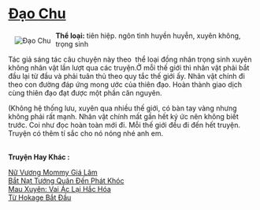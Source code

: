 <a href="https://utruyen.com/truyen/dao-chu/19216/" title="Đạo Chu"><h1>Đạo Chu</h1></a><div style="display:table"><img align="right" style="float: left; padding: 10px;" src="https://utruyen.com/images/story/200x260/dao-chu.jpg" alt="Đạo Chu"><b>Thể loại:</b> tiên hiệp. ngôn tình huyền huyễn, xuyên không, trọng sinh<p></p>Tác giả sáng tác câu chuyện này theo  thể loại đồng nhân trọng sinh xuyên không nhân vật lần lượt qua các truyện.Ở mỗi thế giới thì nhân vật phải bắt đầu lại từ đầu và phải tuân thủ theo quy tắc thế giới ấy. Nhân vật chính đi theo con đường đáp ứng mong ước của thiên đạo. Hoàn thành giao dịch cùng thiên đạo đạt được một phần căn nguyên.<p></p>(Không hệ thống lưu, xuyên qua nhiều thế giới, có bàn tay vàng nhưng không phải rất mạnh. Nhân vật chính mất gần hết ký ức nên không biết trước. Coi như đọc hoàn toàn mới đi. Mỗi thế giới đều đi đến hết truyện. Truyện có thêm tí sắc cho nó nóng nhé anh em. </div><p><br><b>Truyện Hay Khác :</b></p><a href="https://utruyen.com/truyen/nu-vuong-mommy-gia-lam/17378/" alt="Nữ Vương Mommy Giá Lâm">Nữ Vương Mommy Giá Lâm</a><br/><a href="https://github.com/quanluxury/ngontinhhot/tree/master/truyenhay/19239/" alt="Bắt Nạt Tướng Quân Đến Phát Khóc">Bắt Nạt Tướng Quân Đến Phát Khóc</a><br/><a href="https://www.flickr.com/photos/184340401@N07/48819038627/" alt="Mau Xuyên: Vai Ác Lại Hắc Hóa">Mau Xuyên: Vai Ác Lại Hắc Hóa</a><br/><a href="https://github.com/quanluxury/ngontinhhot/tree/master/truyenhay/17560/" alt="Từ Hokage Bắt Đầu">Từ Hokage Bắt Đầu</a><br/>
